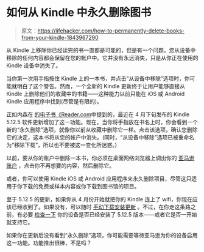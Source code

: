 # 如何从 Kindle 中永久删除图书

> 原文：<https://lifehacker.com/how-to-permanently-delete-books-from-your-kindle-1843967290>

从 Kindle 上移除你已经读完的书一直都是可能的，但是有一个问题。您从设备中移除的任何内容都会保留在您的帐户中。它并没有永远消失，只是从你正在使用的 Kindle 设备中消失了。



当你第一次用手指按住 Kindle 上的一本书，并点击“从设备中移除”选项时，你可能就明白了这个警告。然而，一个全新的 Kindle 更新终于让用户能够直接从 Kindle 上删除他们的收藏中的书籍——这种能力以前只能在 iOS 或 Android Kindle 应用程序中找到(尽管是有限的)。

正如内森在 [的电子书《Reader.com](https://blog.the-ebook-reader.com/2020/06/02/you-can-now-permanently-delete-kindle-ebooks-on-kindle-devices/)中提到的，最近在 4 月下旬发布的 Kindle 5.12.5 软件更新增加了这一功能。现在，当你将手指放在书名上时，你会看到一个新的“永久删除”选项，就像你以前从收藏中删除它一样。点击该选项，确认您删除它的决定，这本书将从您的帐户中消失。(同时，“从设备中移除”选项已被重命名为“移除下载”，所以也不要被这一变化所迷惑。)

以前，要从你的账户中删除一本书，你必须在桌面网络浏览器上调出你的 [亚马逊账户](https://smile.amazon.com/hz/mycd/myx?asc_campaign=InlineText&asc_refurl=https://lifehacker.com/how-to-permanently-delete-books-from-your-kindle-1843967290&asc_source=&ref_=nav_AccountFlyout_myk&tag=kinjalifehackerlink-20#/home/content/booksAll/dateDsc/) ，点击你不再想要的内容，然后删除它。

或者，你可以使用 Kindle iOS 或 Android 应用程序来永久删除项目，尽管这只适用于你下载的免费或样本内容或你下载到图书馆的项目。

至于 5.12.5 的更新，如果你从 4 月份开始就把你的 Kindle 连上了 wifi，你现在应该已经收到了。如果没有，可以随时 [手动下载安装更新](https://smile.amazon.com/gp/help/customer/display.html?asc_campaign=InlineText&asc_refurl=https://lifehacker.com/how-to-permanently-delete-books-from-your-kindle-1843967290&asc_source=&nodeId=GKMQC26VQQMM8XSW&tag=kinjalifehackerlink-20) 。不过，在你走这条路之前，有必要 [检查一下](https://smile.amazon.com/gp/help/customer/display.html?asc_campaign=InlineText&asc_refurl=https://lifehacker.com/how-to-permanently-delete-books-from-your-kindle-1843967290&asc_source=&nodeId=202048000&sa-no-redirect=1&tag=kinjalifehackerlink-20) 你的设备是否已经安装了 5.12.5 版本——或者它是否一开始就支持它。

如果你在更新后没有看到“永久删除”选项，你可能需要等待亚马逊为你的设备启用这一功能。功能推出很棒，不是吗？